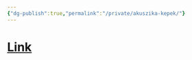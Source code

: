 ```yaml
---
{"dg-publish":true,"permalink":"/private/akuszika-kepek/"}
---
```


# [Link](https://ibb.co/album/XSczxC)
